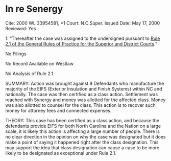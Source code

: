 # In re Senergy

Cite: 2000 WL 33954581, *1
Court: N.C.Super.
Issued Date: May 17, 2000
Reviewed: Yes

1: “Thereafter the case was assigned to the undersigned pursuant to [Rule 2.1 of the General Rules of Practice for the Superior and District Courts](https://1.next.westlaw.com/Link/Document/FullText?findType=L&pubNum=1006366&cite=NCRSUPDR2.1&originatingDoc=I02ff4bc403f411da8ac8f235252e36df&refType=LQ&originationContext=document&transitionType=DocumentItem&ppcid=a1b697b5758c44319377597bd00b39ec&contextData=(sc.UserEnteredCitation)).”

No Filings

No Record Available on Westlaw

No Analysis of Rule 2.1

SUMMARY: Action was brought against 9 Defendants who manufacture the majority of the EIFS (Exterior Insulation and Finish Systems) within NC and nationally. The case was then certified as a class action. Settlement was reached with Synergy and money was allotted for the affected class. Money was also allotted to counsel for the class. This action is to recover such money for attorney fees and connected expenses.

THEORY: This case has been certified as a class action, and because the defendants provide EIFS for both North Carolina and the Nation on a large scale, it is likely this action is affecting a large number of people. There is no clear direction in the opinion on why the case was designated but it does make a point of saying it happened right after the class designation. This may support the idea that class designation can cause a case to be more likely to be designated as exceptional under Rule 2.1.